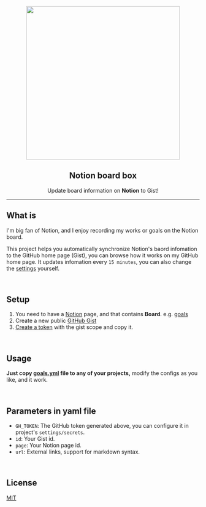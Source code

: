 <p align="center">
  <img width="400" src="https://user-images.githubusercontent.com/11304944/85104014-4d1fd300-b23a-11ea-964b-e5d7274f0e00.png" />
  <h2 align="center">Notion board box</h2>
  <p align="center">Update board information on <b>Notion</b> to Gist!</p>
</p>

---

## What is

I'm big fan of Notion, and I enjoy recording my works or goals on the Notion board.

This project helps you automatically synchronize Notion's baord infomation to the GitHub home page (Gist),
you can browse how it works on my GitHub home page. It updates infomation every `15 minutes`,
you can also change the [settings](https://github.com/unix/notion-board-box/blob/77b57507ca71dd0ab1e1a3260dfebfa617f0dd09/.github/workflows/goals.yml#L7) yourself.

<br/>

## Setup

1. You need to have a [Notion](https://www.notion.so/) page, and that contains **Board**. e.g. [goals](https://www.notion.so/9d274b2fc30444358ef988c0d1d884b8)
2. Create a new public [GitHub Gist](https://gist.github.com/)
3. [Create a token](https://github.com/settings/tokens/new) with the gist scope and copy it.

<br/>

## Usage

**Just copy [goals.yml](https://github.com/unix/notion-board-box/blob/master/.github/workflows/goals.yml) file to any of your projects,**
modify the configs as you like, and it work.

<br />

## Parameters in yaml file

  - `GH_TOKEN`: The GitHub token generated above, you can configure it in project's `settings/secrets`.
  - `id`: Your Gist id.
  - `page`: Your Notion page id.
  - `url`: External links, support for markdown syntax.

<br />

## License

[MIT](https://github.com/unix/notion-board-box/blob/master/LICENSE)
